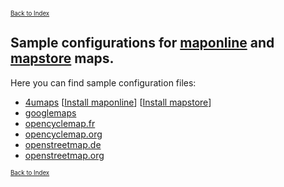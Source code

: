 <small><small>[Back to Index](../../../index.md)</small></small>

## Sample configurations for [maponline](../MapOnline/maponline.md) and [mapstore](../MapStore/mapstore.md) maps.

Here you can find sample configuration files:

- [4umaps](./4umaps/config.xml)  \[[Install maponline](mgmap-install://mg4gh.github.io/MGMapViewer/Features/MainMapFeatures/SampleConfig/4umaps-maponline.zip)\]  \[[Install mapstore](mgmap-install://mg4gh.github.io/MGMapViewer/Features/MainMapFeatures/SampleConfig/4umaps-mapstores.zip)\]
- [googlemaps](./googlemaps/config.xml)
- [opencyclemap.fr](./opencyclemap.fr/config.xml)
- [opencyclemap.org](./opencyclemap.org/config.xml)
- [openstreetmap.de](./openstreetmap.de/config.xml)
- [openstreetmap.org](./openstreetmap.org/config.xml)



<small><small>[Back to Index](../../../index.md)</small></small>